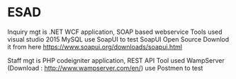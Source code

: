 # ESAD

Inquiry mgt is .NET WCF application, SOAP based webservice 
Tools used
visual studio 2015
MySQL
use SoapUI to test
SoapUI Open Source Downlod it from here
https://www.soapui.org/downloads/soapui.html

Staff mgt is PHP codeigniter application, REST API
Tool used
WampServer (Download : http://www.wampserver.com/en/)
use Postmen to test

